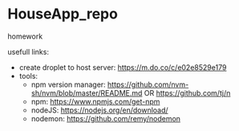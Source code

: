 # HouseApp_repo
homework

usefull links:
- create droplet to host server: https://m.do.co/c/e02e8529e179
- tools:
  - npm version manager: https://github.com/nvm-sh/nvm/blob/master/README.md  OR https://github.com/tj/n
  - npm: https://www.npmjs.com/get-npm 
  - nodeJS: https://nodejs.org/en/download/
  - nodemon: https://github.com/remy/nodemon


